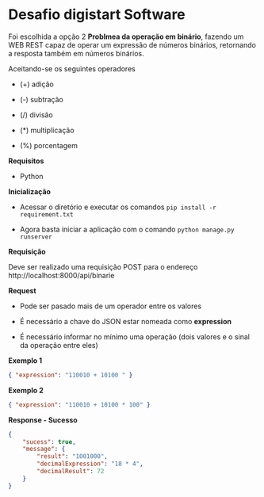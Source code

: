 # Desafio digistart Software

Foi escolhida a opção 2 **Problmea da operação em binário**, fazendo um WEB REST capaz de operar um expressão de números binários, retornando a resposta também em números binários.

Aceitando-se os seguintes operadores

- (+) adição

- (-) subtração

- (/) divisão

- (*) multiplicação

- (%) porcentagem



**Requisitos**

- Python



**Inicialização**

- Acessar o diretório e executar os comandos `pip install -r requirement.txt `

- Agora basta iniciar a aplicação com o comando `python manage.py runserver`



**Requisição**

Deve ser realizado uma requisição POST para o endereço http://localhost:8000/api/binarie



**Request**

- Pode ser pasado mais de um operador entre os valores

- É necessário a chave do JSON estar nomeada como **expression**

- É necessário informar no mínimo uma operação (dois valores e o sinal da operação entre eles)



**Exemplo 1**

```json
{ "expression": "110010 + 10100 " }
```

**Exemplo 2**

```json
{ "expression": "110010 + 10100 * 100" }
```



**Response  - Sucesso**

```json
{
    "sucess": true,
    "message": {
        "result": "1001000",
        "decimalExpression": "18 * 4",
        "decimalResult": 72
    }
}
```


